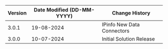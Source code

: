 | **Version** | **Date Modified (DD-MM-YYYY)** | **Change History**                          |
|-------------|--------------------------------|---------------------------------------------|
| 3.0.1       | 19-08-2024                     | IPinfo New Data Connectors                  |
| 3.0.0       | 10-07-2024                     | Initial Solution Release                    |
